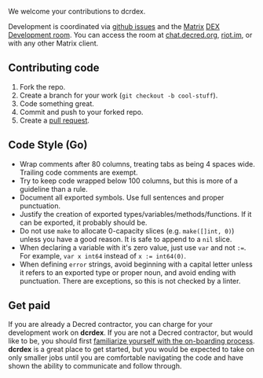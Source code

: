 We welcome your contributions to dcrdex.

Development is coordinated via [github issues](/../issues) and the
[Matrix](https://matrix.org/)
[DEX Development room](https://matrix.to/#/!EzTSRQITaqHuFBDFhM:decred.org?via=decred.org&via=matrix.org&via=zettaport.com).
You can access the room at [chat.decred.org](https://chat.decred.org),
[riot.im](https://riot.im), or with any other Matrix client.

## Contributing code

1. Fork the repo.
2. Create a branch for your work (`git checkout -b cool-stuff`).
3. Code something great.
4. Commit and push to your forked repo.
5. Create a [pull request](https://github.com/decred/dcrdex/compare).

## Code Style (Go)

- Wrap comments after 80 columns, treating tabs as being 4 spaces wide. Trailing code comments are exempt.
- Try to keep code wrapped below 100 columns, but this is more of a guideline than a rule.
- Document all exported symbols. Use full sentences and proper punctuation.
- Justify the creation of exported types/variables/methods/functions. If it can be exported, it probably should be.
- Do not use `make` to allocate 0-capacity slices (e.g. `make([]int, 0)`) unless you have a good reason. It is safe to append to a `nil` slice.
- When declaring a variable with it's zero value, just use `var` and not `:=`. For example, `var x int64` instead of `x := int64(0)`.
- When defining `error` strings, avoid beginning with a capital letter unless it refers to an exported type or proper noun, and avoid ending with punctuation. There are exceptions, so this is not checked by a linter.

## Get paid

If you are already a Decred contractor, you can charge for your development work
on **dcrdex**. If you are not a Decred contractor, but would like to be, you
should first
[familiarize yourself with the on-boarding process](https://docs.decred.org/contributing/overview/).
**dcrdex** is a great place to get started, but you would be expected to take on
only smaller jobs until you are comfortable navigating the code and have shown
the ability to communicate and follow through.
